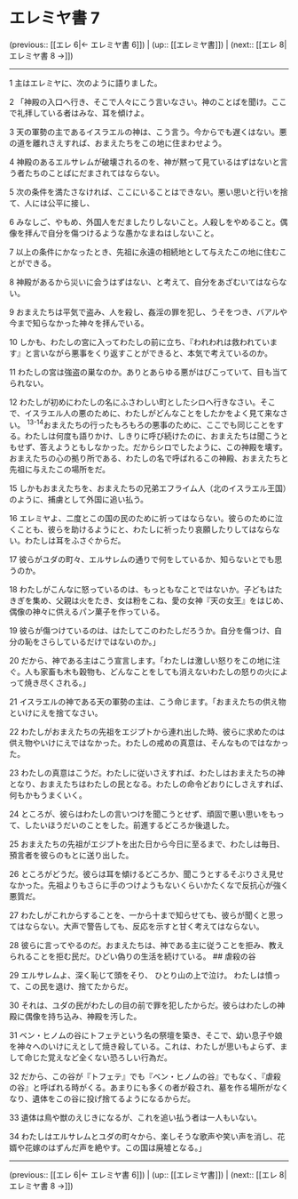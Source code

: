 # エレミヤ書 7

(previous:: [[エレ 6|← エレミヤ書 6]]) | (up:: [[エレミヤ書]]) | (next:: [[エレ 8|エレミヤ書 8 →]])

***


1 主はエレミヤに、次のように語りました。 

2 「神殿の入口へ行き、そこで人々にこう言いなさい。神のことばを聞け。ここで礼拝している者はみな、耳を傾けよ。 

3 天の軍勢の主であるイスラエルの神は、こう言う。今からでも遅くはない。悪の道を離れさえすれば、おまえたちをこの地に住まわせよう。 

4 神殿のあるエルサレムが破壊されるのを、神が黙って見ているはずはないと言う者たちのことばにだまされてはならない。 

5 次の条件を満たさなければ、ここにいることはできない。悪い思いと行いを捨て、人には公平に接し、 

6 みなしご、やもめ、外国人をだましたりしないこと。人殺しをやめること。偶像を拝んで自分を傷つけるような愚かなまねはしないこと。 

7 以上の条件にかなったとき、先祖に永遠の相続地として与えたこの地に住むことができる。 

8 神殿があるから災いに会うはずはない、と考えて、自分をあざむいてはならない。 

9 おまえたちは平気で盗み、人を殺し、姦淫の罪を犯し、うそをつき、バアルや今まで知らなかった神々を拝んでいる。 

10 しかも、わたしの宮に入ってわたしの前に立ち、『われわれは救われています』と言いながら悪事をくり返すことができると、本気で考えているのか。 

11 わたしの宮は強盗の巣なのか。ありとあらゆる悪がはびこっていて、目も当てられない。 

12 わたしが初めにわたしの名にふさわしい町としたシロへ行きなさい。そこで、イスラエル人の悪のために、わたしがどんなことをしたかをよく見て来なさい。 <sup class="versenum">13-14</sup>おまえたちの行ったもろもろの悪事のために、ここでも同じことをする。わたしは何度も語りかけ、しきりに呼び続けたのに、おまえたちは聞こうともせず、答えようともしなかった。だからシロでしたように、この神殿を壊す。おまえたちの心の拠り所である、わたしの名で呼ばれるこの神殿、おまえたちと先祖に与えたこの場所をだ。 

15 しかもおまえたちを、おまえたちの兄弟エフライム人（北のイスラエル王国）のように、捕虜として外国に追い払う。 

16 エレミヤよ、二度とこの国の民のために祈ってはならない。彼らのために泣くことも、彼らを助けるようにと、わたしに祈ったり哀願したりしてはならない。わたしは耳をふさぐからだ。 

17 彼らがユダの町々、エルサレムの通りで何をしているか、知らないとでも思うのか。 

18 わたしがこんなに怒っているのは、もっともなことではないか。子どもはたきぎを集め、父親は火をたき、女は粉をこね、愛の女神『天の女王』をはじめ、偶像の神々に供えるパン菓子を作っている。 

19 彼らが傷つけているのは、はたしてこのわたしだろうか。自分を傷つけ、自分の恥をさらしているだけではないのか。」 

20 だから、神である主はこう宣言します。「わたしは激しい怒りをこの地に注ぐ。人も家畜も木も穀物も、どんなことをしても消えないわたしの怒りの火によって焼き尽くされる。」 

21 イスラエルの神である天の軍勢の主は、こう命じます。「おまえたちの供え物といけにえを捨てなさい。 

22 わたしがおまえたちの先祖をエジプトから連れ出した時、彼らに求めたのは供え物やいけにえではなかった。わたしの戒めの真意は、そんなものではなかった。 

23 わたしの真意はこうだ。わたしに従いさえすれば、わたしはおまえたちの神となり、おまえたちはわたしの民となる。わたしの命令どおりにしさえすれば、何もかもうまくいく。 

24 ところが、彼らはわたしの言いつけを聞こうとせず、頑固で悪い思いをもって、したいほうだいのことをした。前進するどころか後退した。 

25 おまえたちの先祖がエジプトを出た日から今日に至るまで、わたしは毎日、預言者を彼らのもとに送り出した。 

26 ところがどうだ。彼らは耳を傾けるどころか、聞こうとするそぶりさえ見せなかった。先祖よりもさらに手のつけようもないくらいかたくなで反抗心が強く悪質だ。 

27 わたしがこれからすることを、一から十まで知らせても、彼らが聞くと思ってはならない。大声で警告しても、反応を示すと甘く考えてはならない。 

28 彼らに言ってやるのだ。おまえたちは、神である主に従うことを拒み、教えられることを拒む民だ。ひどい偽りの生活を続けている。 ## 虐殺の谷 

29 エルサレムよ、深く恥じて頭をそり、 ひとり山の上で泣け。 わたしは憤って、この民を退け、捨てたからだ。 

30 それは、ユダの民がわたしの目の前で罪を犯したからだ。彼らはわたしの神殿に偶像を持ち込み、神殿を汚した。 

31 ベン・ヒノムの谷にトフェテという名の祭壇を築き、そこで、幼い息子や娘を神々へのいけにえとして焼き殺している。これは、わたしが思いもよらず、まして命じた覚えなど全くない恐ろしい行為だ。 

32 だから、この谷が『トフェテ』でも『ベン・ヒノムの谷』でもなく、『虐殺の谷』と呼ばれる時がくる。あまりにも多くの者が殺され、墓を作る場所がなくなり、遺体をこの谷に投げ捨てるようになるからだ。 

33 遺体は鳥や獣のえじきになるが、これを追い払う者は一人もいない。 

34 わたしはエルサレムとユダの町々から、楽しそうな歌声や笑い声を消し、花婿や花嫁のはずんだ声を絶やす。この国は廃墟となる。」

***

(previous:: [[エレ 6|← エレミヤ書 6]]) | (up:: [[エレミヤ書]]) | (next:: [[エレ 8|エレミヤ書 8 →]])
